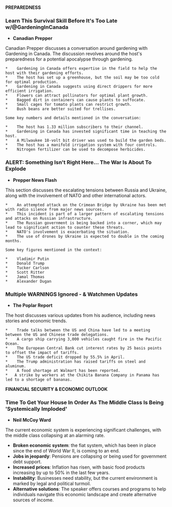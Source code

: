 **PREPAREDNESS**

### Learn This Survival Skill Before It's Too Late w/@GardeningInCanada

*    **Canadian Prepper**   

Canadian Prepper discusses a conversation around gardening with Gardening in Canada. The discussion revolves around the host's preparedness for a potential apocalypse through gardening.

    *    Gardening in Canada offers expertise in the field to help the host with their gardening efforts.
    *    The host has set up a greenhouse, but the soil may be too cold for optimal production.
    *    Gardening in Canada suggests using direct drippers for more efficient irrigation.
    *    Flowers can attract pollinators for optimal plant growth.
    *    Bagged dirt in containers can cause plants to suffocate.
    *    Small cages for tomato plants can restrict growth.
    *    Bush beans are better suited for trellises.

    Some key numbers and details mentioned in the conversation:

    *    The host has 1.33 million subscribers to their channel.
    *    Gardening in Canada has invested significant time in teaching the host.
    *    A Milwaukee 18-volt bit driver was used to build the garden beds.
    *    The host has a manifold irrigation system with four controls.
    *    Nitrogen fertilizer can be used to decompose herbicides.

### ALERT: Something Isn't Right Here... The War Is About To Explode

*    **Prepper News Flash**   

This section discusses the escalating tensions between Russia and Ukraine, along with the involvement of NATO and other international actors.

    *    An attempted attack on the Crimean Bridge by Ukraine has been met with radio silence from major news sources.
    *    This incident is part of a larger pattern of escalating tensions and attacks on Russian infrastructure.
    *    The Russian government is being backed into a corner, which may lead to significant action to counter these threats.
    *    NATO's involvement is exacerbating the situation.
    *    The use of drones by Ukraine is expected to double in the coming months.

    Some key figures mentioned in the context:

    *    Vladimir Putin
    *    Donald Trump
    *    Tucker Carlson
    *    Scott Ritter
    *    Jamal Thomas
    *    Alexander Dugan

### Multiple WARNINGS Ignored - & Watchmen Updates

*    **The Poplar Report**   

The host discusses various updates from his audience, including news stories and economic trends.

    *    Trade talks between the US and China have led to a meeting between the US and Chinese trade delegations.
    *    A cargo ship carrying 3,000 vehicles caught fire in the Pacific Ocean.
    *    The European Central Bank cut interest rates by 25 basis points to offset the impact of tariffs.
    *    The US trade deficit dropped by 55.5% in April.
    *    The Trump administration has raised tariffs on steel and aluminum.
    *    A food shortage at Walmart has been reported.
    *   A strike by workers at the Chikita Banana Company in Panama has led to a shortage of bananas.

**FINANCIAL SECURITY & ECONOMIC OUTLOOK**

### Time To Get Your House In Order As The Middle Class Is Being 'Systemically Imploded'

*    **Neil McCoy Ward**   

The current economic system is experiencing significant challenges, with the middle class collapsing at an alarming rate.

*    **Broken economic system**:  the fiat system, which has been in place since the end of World War II, is coming to an end.
*    **Jobs in jeopardy**: Pensions are collapsing or being used for government debt support.
*    **Increased prices**: Inflation has risen, with basic food products increasing by up to 50% in the last few years.
*    **Instability**: Businesses need stability, but the current environment is marked by legal and political turmoil.
*    **Alternative solutions**: The speaker offers courses and programs to help individuals navigate this economic landscape and create alternative sources of income.